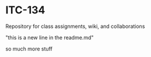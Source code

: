 # ITC-134
Repository for class assignments, wiki, and collaborations

"this is a new line in the readme.md" 

so much more stuff

